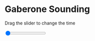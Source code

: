 <h1>Gaberone Sounding</h1>
<p>Drag the slider to change the time</p>

<div class="slidecontainer">
<input oninput='setImage(this)' class="slider" type="range" min="0" max="7" value="0" step="1" />
<img id='img'/>
</div>

<script>
var img = document.getElementById('img');
var img_array = ['/assets/images/skwt/skd_gaberone_wrfout_d01_2020-07-05_12:00:00.png',
'/assets/images/skwt/skd_gaberone_wrfout_d01_2020-07-05_18:00:00.png',
'/assets/images/skwt/skd_gaberone_wrfout_d01_2020-07-06_00:00:00.png',
'/assets/images/skwt/skd_gaberone_wrfout_d01_2020-07-06_06:00:00.png',
'/assets/images/skwt/skd_gaberone_wrfout_d01_2020-07-06_12:00:00.png',
'/assets/images/skwt/skd_gaberone_wrfout_d01_2020-07-06_18:00:00.png',
'/assets/images/skwt/skd_gaberone_wrfout_d01_2020-07-07_00:00:00.png',];
function setImage(obj)
{
        var value = obj.value;
        img.src = img_array[value];

}
</script>
